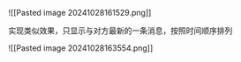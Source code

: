 
![[Pasted image 20241028161529.png]]

实现类似效果，只显示与对方最新的一条消息，按照时间顺序排列

![[Pasted image 20241028163554.png]]